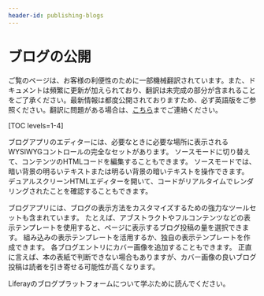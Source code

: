 ```yaml
---
header-id: publishing-blogs
---
```


# ブログの公開

<p class="alert alert-info"><span class="wysiwyg-color-blue120">ご覧のページは、お客様の利便性のために一部機械翻訳されています。また、ドキュメントは頻繁に更新が加えられており、翻訳は未完成の部分が含まれることをご了承ください。最新情報は都度公開されておりますため、必ず英語版をご参照ください。翻訳に問題がある場合は、<a href="mailto:support-content-jp@liferay.com">こちら</a>までご連絡ください。</span></p>

[TOC levels=1-4]

ブログアプリのエディターには、必要なときに必要な場所に表示されるWYSIWYGコントロールの完全なセットがあります。 ソースモードに切り替えて、コンテンツのHTMLコードを編集することもできます。 ソースモードでは、暗い背景の明るいテキストまたは明るい背景の暗いテキストを操作できます。 デュアルスクリーンHTMLエディターを開いて、コードがリアルタイムでレンダリングされたことを確認することもできます。

ブログアプリには、ブログの表示方法をカスタマイズするための強力なツールセットも含まれています。 たとえば、アブストラクトやフルコンテンツなどの表示テンプレートを使用すると、ページに表示するブログ投稿の量を選択できます。 組み込みの表示テンプレートを活用するか、独自の表示テンプレートを作成できます。 各ブログエントリにカバー画像を追加することもできます。 正直に言えば、本の表紙で判断できない場合もありますが、カバー画像の良いブログ投稿は読者を引き寄せる可能性が高くなります。

Liferayのブログプラットフォームについて学ぶために読んでください。
